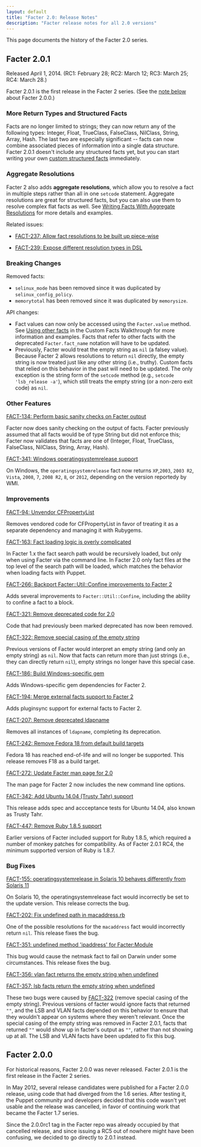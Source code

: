 ```yaml
---
layout: default
title: "Facter 2.0: Release Notes"
description: "Facter release notes for all 2.0 versions"
---
```


This page documents the history of the Facter 2.0 series.

Facter 2.0.1
-----

Released April 1, 2014. (RC1: February 28; RC2: March 12; RC3: March 25; RC4: March 28.)

Facter 2.0.1 is the first release in the Facter 2 series. (See the [note below](#facter-200) about Facter 2.0.0.)

### More Return Types and Structured Facts

Facts are no longer limited to strings; they can now return any of the following types: Integer, Float, TrueClass, FalseClass, NilClass, String, Array, Hash. The last two are especially significant -- facts can now combine associated pieces of information into a single data structure. Facter 2.0.1 doesn't include any structured facts yet, but you can start writing your own [custom structured facts](fact_overview.html#writing-structured-facts) immediately.

### Aggregate Resolutions

Facter 2 also adds **aggregate resolutions**, which allow you to resolve a fact in multiple steps rather than all in one `setcode` statement. Aggregate resolutions are great for structured facts, but you can also use them to resolve complex flat facts as well. See [Writing Facts With Aggregate Resolutions](fact_overview.html#writing-facts-with-aggregate-resolutions) for more details and examples.

Related issues:

- [FACT-237: Allow fact resolutions to be built up piece-wise](https://tickets.puppetlabs.com/browse/FACT-237)

- [FACT-239: Expose different resolution types in DSL](https://tickets.puppetlabs.com/browse/FACT-239)

### Breaking Changes

Removed facts:

- `selinux_mode` has been removed since it was duplicated by `selinux_config_policy`.
- `memorytotal` has been removed since it was duplicated by `memorysize`.

API changes:

- Fact values can now only be accessed using the `Facter.value` method. See [Using other facts](custom_facts.html#using-other-facts) in the Custom Facts Walkthrough for more information and examples. Facts that refer to other facts with the deprecated `Facter.fact_name` notation will have to be updated.
- Previously, Facter would treat the empty string as `nil` (a falsey value). Because Facter 2 allows resolutions to return `nil` directly, the empty string is now treated just like any other string (i.e., truthy). Custom facts that relied on this behavior in the past will need to be updated. The only exception is the string form of the `setcode` method (e.g., `setcode 'lsb_release -a'`), which still treats the empty string (or a non-zero exit code) as `nil`.

### Other Features

[FACT-134: Perform basic sanity checks on Facter output](https://tickets.puppetlabs.com/browse/FACT-134)

Facter now does sanity checking on the output of facts. Facter previously assumed that all facts would be of type String but did not enforce this; Facter now validates that facts are one of (Integer, Float, TrueClass, FalseClass, NilClass, String, Array, Hash).

[FACT-341: Windows operatingsystemrelease support](https://tickets.puppetlabs.com/browse/FACT-341)

On Windows, the `operatingsystemrelease` fact now returns `XP`,`2003`, `2003 R2`, `Vista`, `2008`, `7`, `2008 R2`, `8`, or `2012`, depending on the version reportedy by WMI.

### Improvements

[FACT-94: Unvendor CFPropertyList](https://tickets.puppetlabs.com/browse/FACT-94)

Removes vendored code for CFPropertyList in favor of treating it as a separate dependency and managing it with Rubygems.

[FACT-163: Fact loading logic is overly complicated](https://tickets.puppetlabs.com/browse/FACT-163)

In Facter 1.x the fact search path would be recursively loaded, but only when using Facter via the command line. In Facter 2.0 only fact files at the top level of the search path will be loaded, which matches the behavior when loading facts with Puppet.

[FACT-266: Backport Facter::Util::Confine improvements to Facter 2](https://tickets.puppetlabs.com/browse/FACT-266)

Adds several improvements to `Facter::Util::Confine`, including the ability to confine a fact to a block.

[FACT-321: Remove deprecated code for 2.0](https://tickets.puppetlabs.com/browse/FACT-321)

Code that had previously been marked deprecated has now been removed.

[FACT-322: Remove special casing of the empty string](https://tickets.puppetlabs.com/browse/FACT-322)

Previous versions of Facter would interpret an empty string (and only an empty string) as `nil`. Now that facts can return more than just strings (i.e., they can directly return `nil`), empty strings no longer have this special case.

[FACT-186: Build Windows-specific gem](https://tickets.puppetlabs.com/browse/FACT-186)

Adds Windows-specific gem dependencies for Facter 2.

[FACT-194: Merge external facts support to Facter 2](https://tickets.puppetlabs.com/browse/FACT-194)

Adds pluginsync support for external facts to Facter 2.

[FACT-207: Remove deprecated ldapname](https://tickets.puppetlabs.com/browse/FACT-207)

Removes all instances of `ldapname`, completing its deprecation.

[FACT-242: Remove Fedora 18 from default build targets](https://tickets.puppetlabs.com/browse/FACT-242)

Fedora 18 has reached end-of-life and will no longer be supported. This release removes F18 as a build target.

[FACT-272: Update Facter man page for 2.0](https://tickets.puppetlabs.com/browse/FACT-272)

The man page for Facter 2 now includes the new command line options.

[FACT-342: Add Ubuntu 14.04 (Trusty Tahr) support](https://tickets.puppetlabs.com/browse/FACT-342)

This release adds spec and accceptance tests for Ubuntu 14.04, also known as Trusty Tahr.

[FACT-447: Remove Ruby 1.8.5 support](https://tickets.puppetlabs.com/browse/FACT-447)

Earlier versions of Facter included support for Ruby 1.8.5, which required a number of monkey patches for compatibility. As of Facter 2.0.1 RC4, the minimum supported version of Ruby is 1.8.7.

### Bug Fixes

[FACT-155: operatingsystemrelease in Solaris 10 behaves differently from Solaris 11](https://tickets.puppetlabs.com/browse/FACT-155)

On Solaris 10, the operatingsystemrelease fact would incorrectly be set to the update version. This release corrects the bug.

[FACT-202: Fix undefined path in macaddress.rb](https://tickets.puppetlabs.com/browse/FACT-202)

One of the possible resolutions for the `macaddress` fact would incorrectly return `nil`. This release fixes the bug.

[FACT-351: undefined method 'ipaddress' for Facter:Module](https://tickets.puppetlabs.com/browse/FACT-351)

This bug would cause the netmask fact to fail on Darwin under some circumstances. This release fixes the bug.

[FACT-356: vlan fact returns the empty string when undefined](https://tickets.puppetlabs.com/browse/FACT-356)

[FACT-357: lsb facts return the empty string when undefined](https://tickets.puppetlabs.com/browse/FACT-357)

These two bugs were caused by [FACT-322](https://tickets.puppetlabs.com/browse/FACT-322) (remove special casing of the empty string). Previous versions of facter would ignore facts that returned `""`, and the LSB and VLAN facts depended on this behavior to ensure that they wouldn't appear on systems where they weren't relevant. Once the special casing of the empty string was removed in Facter 2.0.1, facts that returned `""` would show up in facter's output as `""`, rather than not showing up at all. The LSB and VLAN facts have been updated to fix this bug.


Facter 2.0.0
-----

For historical reasons, Facter 2.0.0 was never released. Facter 2.0.1 is the first release in the Facter 2 series.

In May 2012, several release candidates were published for a Facter 2.0.0 release, using code that had diverged from the 1.6 series. After testing it, the Puppet community and developers decided that this code wasn't yet usable and the release was cancelled, in favor of continuing work that became the Facter 1.7 series.

Since the 2.0.0rc1 tag in the Facter repo was already occupied by that cancelled release, and since issuing a RC5 out of nowhere might have been confusing, we decided to go directly to 2.0.1 instead.
